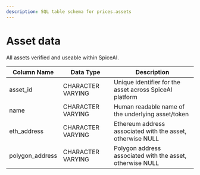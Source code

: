 ```yaml
---
description: SQL table schema for prices.assets
---
```


# Asset data

All assets verified and useable within SpiceAI. 

| Column Name     | Data Type         | Description                                                         |
| --------------- | ----------------- | ------------------------------------------------------------------- |
| asset_id        | CHARACTER VARYING | Unique identifier for the asset across SpiceAI platform             |
| name            | CHARACTER VARYING | Human readable name of the underlying asset/token                   |
| eth_address     | CHARACTER VARYING | Ethereum address associated with the asset, otherwise NULL          |
| polygon_address | CHARACTER VARYING | Polygon address associated with the asset, otherwise NULL           |
